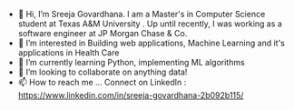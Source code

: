 - 👋 Hi, I’m Sreeja Govardhana. I am a Master's in Computer Science student at Texas A&M University . Up until recently, I was working as a software engineer at JP Morgan Chase & Co.
- 👀 I’m interested in Building web applications, Machine Learning and it's applications in Health Care 
- 🌱 I’m currently learning Python, implementing ML algorithms
- 💞️ I’m looking to collaborate on anything data!
- 📫 How to reach me ... Connect on LinkedIn : https://www.linkedin.com/in/sreeja-govardhana-2b092b115/ 
<!---
sreeja97/sreeja97 is a ✨ special ✨ repository because its `README.md` (this file) appears on your GitHub profile.
You can click the Preview link to take a look at your changes.
--->
